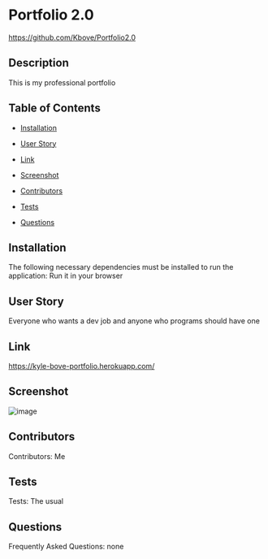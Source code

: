# Portfolio 2.0
https://github.com/Kbove/Portfolio2.0
    
## Description
This is my professional portfolio
    
## Table of Contents
    
* [Installation](#Installation)
    
* [User Story](#Usage)

* [Link](#Link)

* [Screenshot](#Screenshot)

* [Contributors](#Contributors)
    
* [Tests](#Tests)
    
* [Questions](#Question)
    
## Installation <a id="Installation"></a>
The following necessary dependencies must be installed to run the application: Run it in your browser
    
## User Story <a id="Usage"></a>
Everyone who wants a dev job and anyone who programs should have one

## Link <a id="Link"></a>
https://kyle-bove-portfolio.herokuapp.com/

## Screenshot <a id="Screenshot"></a>
![image](https://user-images.githubusercontent.com/89953218/143170801-a74f32a2-2729-42b3-9b69-4e9e94e38928.png)
    
## Contributors <a id="Contributors"></a>
Contributors: Me
    
## Tests <a id="Tests"></a>
Tests: The usual
    
## Questions <a id="Question"></a>
Frequently Asked Questions: none
    

